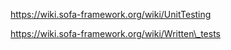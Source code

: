 https://wiki.sofa-framework.org/wiki/UnitTesting

https://wiki.sofa-framework.org/wiki/Written\_tests
